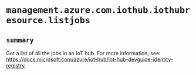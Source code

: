 # `management.azure.com.iothub.iothubresource.listjobs`

## `summary`
Get a list of all the jobs in an IoT hub. For more information, see: https://docs.microsoft.com/azure/iot-hub/iot-hub-devguide-identity-registry.


